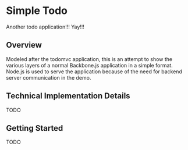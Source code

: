 # Simple Todo #
Another todo application!!!  Yay!!!

## Overview ##
Modeled after the todomvc application, this is an attempt to show the various layers of a normal
Backbone.js application in a simple format.  Node.js is used to serve the application because of
the need for backend server communication in the demo.

## Technical Implementation Details ##
TODO

## Getting Started ##
TODO